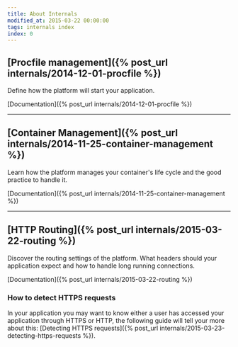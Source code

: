 ```yaml
---
title: About Internals
modified_at: 2015-03-22 00:00:00
tags: internals index
index: 0
---
```


## [Procfile management]({% post_url internals/2014-12-01-procfile %})

Define how the platform will start your application.

[Documentation]({% post_url internals/2014-12-01-procfile %})

<hr>

## [Container Management]({% post_url internals/2014-11-25-container-management %})

Learn how the platform manages your container's life cycle and the good practice to handle it.

[Documentation]({% post_url internals/2014-11-25-container-management %})

<hr>

## [HTTP Routing]({% post_url internals/2015-03-22-routing %})

Discover the routing settings of the platform. What headers should your
application expect and how to handle long running connections.

[Documentation]({% post_url internals/2015-03-22-routing %})

### How to detect HTTPS requests

In your application you may want to know either a user has accessed your
application through HTTPS or HTTP, the following guide will tell your more
about this: [Detecting HTTPS requests]({% post_url internals/2015-03-23-detecting-https-requests %}).


